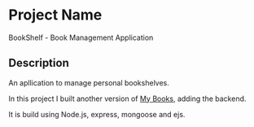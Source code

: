 # Project Name
  BookShelf - Book Management Application
## Description
  An apllication to manage personal bookshelves.

  In this project I built another version of [My Books](https://vanessacor.github.io/site/experiments/library/), adding the backend.

  It is build using Node.js, express, mongoose and ejs.
